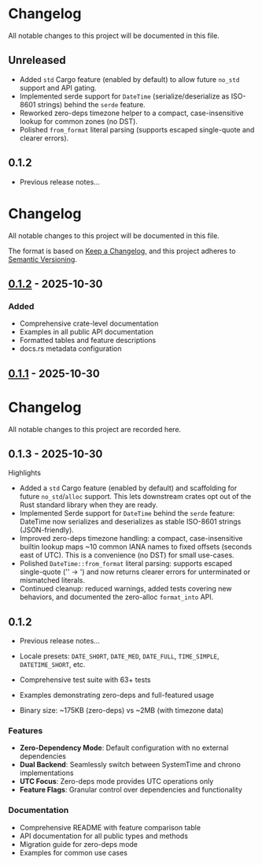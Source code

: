 # Changelog

All notable changes to this project will be documented in this file.

## Unreleased

- Added `std` Cargo feature (enabled by default) to allow future `no_std` support and API gating.
- Implemented serde support for `DateTime` (serialize/deserialize as ISO-8601 strings) behind the `serde` feature.
- Reworked zero-deps timezone helper to a compact, case-insensitive lookup for common zones (no DST).
- Polished `from_format` literal parsing (supports escaped single-quote and clearer errors).

## 0.1.2

- Previous release notes...
# Changelog

All notable changes to this project will be documented in this file.

The format is based on [Keep a Changelog](https://keepachangelog.com/en/1.0.0/),
and this project adheres to [Semantic Versioning](https://semver.org/spec/v2.0.0.html).

## [0.1.2] - 2025-10-30

### Added
- Comprehensive crate-level documentation
- Examples in all public API documentation
- Formatted tables and feature descriptions
- docs.rs metadata configuration

## [0.1.1] - 2025-10-30


# Changelog

All notable changes to this project are recorded here.

## 0.1.3 - 2025-10-30

Highlights

- Added a `std` Cargo feature (enabled by default) and scaffolding for future `no_std`/`alloc` support. This lets downstream crates opt out of the Rust standard library when they are ready.
- Implemented Serde support for `DateTime` behind the `serde` feature: DateTime now serializes and deserializes as stable ISO-8601 strings (JSON-friendly).
- Improved zero-deps timezone handling: a compact, case-insensitive builtin lookup maps ~10 common IANA names to fixed offsets (seconds east of UTC). This is a convenience (no DST) for small use-cases.
- Polished `DateTime::from_format` literal parsing: supports escaped single-quote ('' -> ') and now returns clearer errors for unterminated or mismatched literals.
- Continued cleanup: reduced warnings, added tests covering new behaviors, and documented the zero-alloc `format_into` API.

## 0.1.2

- Previous release notes...

- Locale presets: `DATE_SHORT`, `DATE_MED`, `DATE_FULL`, `TIME_SIMPLE`, `DATETIME_SHORT`, etc.
- Comprehensive test suite with 63+ tests
- Examples demonstrating zero-deps and full-featured usage
- Binary size: ~175KB (zero-deps) vs ~2MB (with timezone data)

### Features
- **Zero-Dependency Mode**: Default configuration with no external dependencies
- **Dual Backend**: Seamlessly switch between SystemTime and chrono implementations
- **UTC Focus**: Zero-deps mode provides UTC operations only
- **Feature Flags**: Granular control over dependencies and functionality

### Documentation
- Comprehensive README with feature comparison table
- API documentation for all public types and methods
- Migration guide for zero-deps mode
- Examples for common use cases

[0.1.2]: https://github.com/hyoussef07/tempotime/releases/tag/v0.1.2
[0.1.1]: https://github.com/hyoussef07/tempotime/releases/tag/v0.1.1
[0.1.0]: https://github.com/hyoussef07/tempotime/releases/tag/v0.1.0